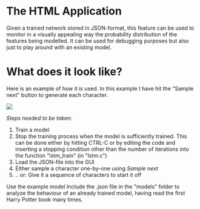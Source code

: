 # The HTML Application

Given a trained network stored in JSON-format, this feature can be used to 
monitor in a visually appealing way the probability distribution of the features being modelled. 
It can be used for debugging purposes but also just to play around with an existing model.

# What does it look like?

Here is an example of how it is used. In this example I have hit the "Sample next" button to generate each character.

<img src="https://raw.githubusercontent.com/Ricardicus/recurrent-neural-net/master/html/Screendump_example.png"></img>

<i>Steps needed to be taken:</i>
<ol>
  <li>Train a model</li>
  <li>Stop the training process when the model is sufficiently trained. This can be done either by hitting CTRL-C or by editing the code and inserting a stopping condition other than the number of iterations into the function "lstm_train" (in "lstm.c")</li>
  <li>Load the JSON-file into the GUI</li>
  <li>Either sample a character one-by-one using <i>Sample next</i></li>
  <li>.. or: Give it a sequence of characters to start it off</li>
</ol>

<h>Use the example model</h>
Include the .json file in the "models" folder to analyze the behaviour of an already trained model, having read the first Harry Potter book many times.  
